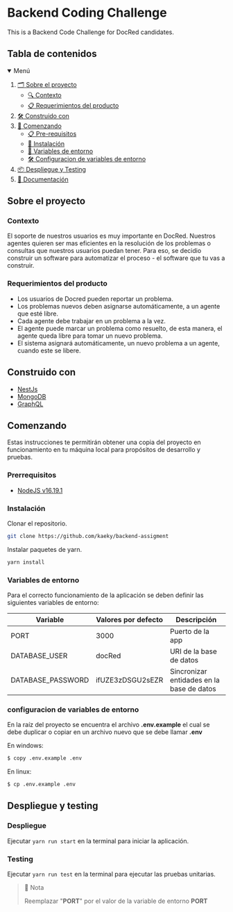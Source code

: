 # Backend Coding Challenge

This is a Backend Code Challenge for DocRed candidates.

## Tabla de contenidos

<details open="open">
  <summary>Menú</summary>
  <ol>
    <li>
        <a href="#sobre-el-proyecto">🗂️ Sobre el proyecto</a>
      <ul>
        <li><a href="#contexto">🔍 Contexto</a></li>
        <li><a href="#requerimientos-del-producto">📋 Requerimientos del producto</a></li>
      </ul>
    </li>
    <li><a href="#construido-con">🛠️ Construido con</a></li>
    <li>
      <a href="#comenzando">🚀 Comenzando</a>
      <ul>
        <li><a href="#pre-requisitos">📋 Pre-requisitos</a></li>
        <li><a href="#instalación">🔧 Instalación</a></li>
        <li><a href="#variables-de-entorno">📌 Variables de entorno</a></li>
        <li><a href="#configuracion-de-variables-de-entorno">🛠️ Configuracion de variables de entorno</a></li>
      </ul>
    </li>
    <li><a href="#despliegue">📦 Despliegue y Testing</a></li>
    <li><a href="#documentación">📄 Documentación</a></li>
  </ol>
</details>

## Sobre el proyecto

### Contexto

El soporte de nuestros usuarios es muy importante en DocRed. Nuestros agentes quieren ser mas eficientes en la
resolución de los problemas o consultas que nuestros usuarios puedan tener. Para eso, se decidio construir un software
para automatizar el proceso - el software que tu vas a construir.

### Requerimientos del producto

- Los usuarios de Docred pueden reportar un problema.
- Los problemas nuevos deben asignarse automáticamente, a un agente que esté libre.
- Cada agente debe trabajar en un problema a la vez.
- El agente puede marcar un problema como resuelto, de esta manera, el agente queda libre para tomar un nuevo problema.
- El sistema asignará automáticamente, un nuevo problema a un agente, cuando este se libere.

## Construido con

* [NestJs](https://nestjs.com/)
* [MongoDB](https://www.mongodb.com/es)
* [GraphQL](https://graphql.org/)

## Comenzando

Estas instrucciones te permitirán obtener una copia del proyecto en funcionamiento en tu máquina local para propósitos
de desarrollo y pruebas.

### Prerrequisitos

* [NodeJS v16.19.1](https://nodejs.org/en/)

### Instalación

Clonar el repositorio.

```sh
git clone https://github.com/kaeky/backend-assigment
```

Instalar paquetes de yarn.

```sh
yarn install
```

### Variables de entorno

Para el correcto funcionamiento de la aplicación se deben definir las siguientes variables de entorno:

| Variable          | Valores por defecto | Descripción                               |
|-------------------|---------------------|-------------------------------------------|
| PORT              | 3000                | Puerto de la app                          | 
| DATABASE_USER     | docRed              | URI de la base de datos                   |           
| DATABASE_PASSWORD | ifUZE3zDSGU2sEZR    | Sincronizar entidades en la base de datos |

### configuracion de variables de entorno

En la raíz del proyecto se encuentra el archivo **.env.example** el cual se debe duplicar o copiar en un archivo nuevo
que se debe llamar **.env**

En windows:

```sh
$ copy .env.example .env
```

En linux:

```sh
$ cp .env.example .env
```

## Despliegue y testing

### Despliegue

Ejecutar `yarn run start` en la terminal para iniciar la aplicación.

### Testing

Ejecutar `yarn run test` en la terminal para ejecutar las pruebas unitarias.

> 🚧 Nota
>
> Reemplazar "**PORT**" por el valor de la variable de entorno **PORT**
